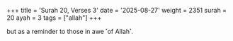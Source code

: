 +++
title = 'Surah 20, Verses 3'
date = '2025-08-27'
weight = 2351
surah = 20
ayah = 3
tags = ["allah"]
+++

but as a reminder to those in awe ˹of Allah˺.